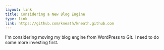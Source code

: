 ```yaml
---
layout: link
title: Considering a New Blog Engine
type: link
link: https://github.com/kneath/kneath.github.com
---
```


I'm considering moving my blog engine from WordPress to Git. I need to do some more investing first.